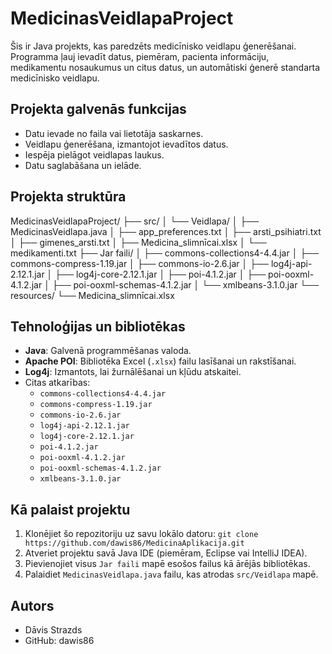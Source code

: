 # MedicinasVeidlapaProject

Šis ir Java projekts, kas paredzēts medicīnisko veidlapu ģenerēšanai. Programma ļauj ievadīt datus, piemēram, pacienta informāciju, medikamentu nosaukumus un citus datus, un automātiski ģenerē standarta medicīnisko veidlapu.

## Projekta galvenās funkcijas
- Datu ievade no faila vai lietotāja saskarnes.
- Veidlapu ģenerēšana, izmantojot ievadītos datus.
- Iespēja pielāgot veidlapas laukus.
- Datu saglabāšana un ielāde.

## Projekta struktūra
MedicinasVeidlapaProject/
├── src/
│   └── Veidlapa/
│       ├── MedicinasVeidlapa.java
│       ├── app_preferences.txt
│       ├── arsti_psihiatri.txt
│       ├── gimenes_arsti.txt
│       ├── Medicina_slimnīcai.xlsx
│       └── medikamenti.txt
├── Jar faili/
│   ├── commons-collections4-4.4.jar
│   ├── commons-compress-1.19.jar
│   ├── commons-io-2.6.jar
│   ├── log4j-api-2.12.1.jar
│   ├── log4j-core-2.12.1.jar
│   ├── poi-4.1.2.jar
│   ├── poi-ooxml-4.1.2.jar
│   ├── poi-ooxml-schemas-4.1.2.jar
│   └── xmlbeans-3.1.0.jar
└── resources/
└── Medicina_slimnīcai.xlsx


## Tehnoloģijas un bibliotēkas
- **Java**: Galvenā programmēšanas valoda.
- **Apache POI**: Bibliotēka Excel (`.xlsx`) failu lasīšanai un rakstīšanai.
- **Log4j**: Izmantots, lai žurnālēšanai un kļūdu atskaitei.
- Citas atkarības:
    - `commons-collections4-4.4.jar`
    - `commons-compress-1.19.jar`
    - `commons-io-2.6.jar`
    - `log4j-api-2.12.1.jar`
    - `log4j-core-2.12.1.jar`
    - `poi-4.1.2.jar`
    - `poi-ooxml-4.1.2.jar`
    - `poi-ooxml-schemas-4.1.2.jar`
    - `xmlbeans-3.1.0.jar`

## Kā palaist projektu
1.  Klonējiet šo repozitoriju uz savu lokālo datoru:
    `git clone https://github.com/dawis86/MedicinaAplikacija.git`
2.  Atveriet projektu savā Java IDE (piemēram, Eclipse vai IntelliJ IDEA).
3.  Pievienojiet visus `Jar faili` mapē esošos failus kā ārējās bibliotēkas.
4.  Palaidiet `MedicinasVeidlapa.java` failu, kas atrodas `src/Veidlapa` mapē.

## Autors
- Dāvis Strazds
- GitHub: dawis86
